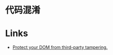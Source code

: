 # 代码混淆

# Links

- [Protect your DOM from third-party tampering.](https://github.com/elierotenberg/react-armor)
